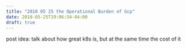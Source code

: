 ```yaml
---
title: "2018 05 25 the Operational Burden of Gcp"
date: 2018-05-25T19:06:54-04:00
draft: true
---
```


post idea: talk about how great k8s is, but at the same time the cost of it